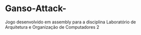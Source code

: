 # Ganso-Attack-
Jogo desenvolvido em assembly para a disciplina Laboratório de Arquitetura e Organização de Computadores 2